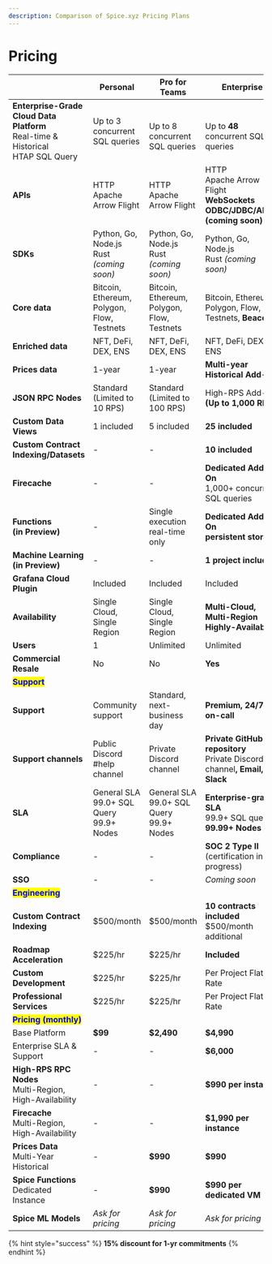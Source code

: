 ```yaml
---
description: Comparison of Spice.xyz Pricing Plans
---
```


# Pricing

<table data-full-width="true"><thead><tr><th width="230"></th><th>Personal</th><th>Pro for Teams</th><th>Enterprise</th></tr></thead><tbody><tr><td><strong>Enterprise-Grade Cloud Data Platform</strong><br>Real-time &#x26; Historical<br>HTAP SQL Query</td><td>Up to 3 concurrent SQL queries</td><td><br>Up to 8 concurrent SQL queries</td><td><br>Up to <strong>48</strong> concurrent SQL queries</td></tr><tr><td><strong>APIs</strong></td><td>HTTP<br>Apache Arrow Flight</td><td>HTTP<br>Apache Arrow Flight</td><td>HTTP<br>Apache Arrow Flight<br><strong>WebSockets</strong><br><strong>ODBC/JDBC/ADBC (coming soon)</strong></td></tr><tr><td><strong>SDKs</strong></td><td>Python, Go, Node.js<br>Rust <em>(coming soon)</em></td><td>Python, Go, Node.js<br>Rust <em>(coming soon)</em></td><td>Python, Go, Node.js<br>Rust <em>(coming soon)</em></td></tr><tr><td><strong>Core data</strong></td><td>Bitcoin, Ethereum, Polygon, Flow, Testnets</td><td>Bitcoin, Ethereum, Polygon, Flow, Testnets</td><td>Bitcoin, Ethereum, Polygon, Flow, Testnets, <strong>Beacon</strong></td></tr><tr><td><strong>Enriched data</strong></td><td>NFT, DeFi, DEX, ENS</td><td>NFT, DeFi, DEX, ENS</td><td>NFT, DeFi, DEX, ENS</td></tr><tr><td><strong>Prices data</strong></td><td>1-year</td><td>1-year</td><td><strong>Multi-year Historical Add-On</strong></td></tr><tr><td><strong>JSON RPC Nodes</strong></td><td>Standard<br>(Limited to 10 RPS)</td><td>Standard<br>(Limited to 100 RPS)</td><td>High-RPS Add-On<br><strong>(Up to 1,000 RPS)</strong></td></tr><tr><td><strong>Custom Data Views</strong></td><td>1 included</td><td>5 included</td><td><strong>25 included</strong></td></tr><tr><td><strong>Custom Contract Indexing/Datasets</strong></td><td>-</td><td>-</td><td><strong>10 included</strong></td></tr><tr><td><strong>Firecache</strong></td><td>-</td><td>-</td><td><strong>Dedicated Add-On</strong><br>1,000+ concurrent SQL queries</td></tr><tr><td><strong>Functions</strong><br><strong>(in Preview)</strong></td><td>-</td><td>Single execution<br>real-time only</td><td><strong>Dedicated Add-On</strong><br><strong>persistent storage</strong></td></tr><tr><td><strong>Machine Learning</strong><br><strong>(in Preview)</strong></td><td>-</td><td>-</td><td><strong>1 project included</strong></td></tr><tr><td><strong>Grafana Cloud Plugin</strong></td><td>Included</td><td>Included</td><td>Included</td></tr><tr><td><strong>Availability</strong></td><td>Single Cloud, Single Region</td><td>Single Cloud, Single Region</td><td><strong>Multi-Cloud, Multi-Region</strong><br><strong>Highly-Available</strong></td></tr><tr><td><strong>Users</strong></td><td>1</td><td>Unlimited</td><td>Unlimited</td></tr><tr><td><strong>Commercial Resale</strong></td><td>No</td><td>No</td><td><strong>Yes</strong></td></tr><tr><td><mark style="color:blue;"><strong>Support</strong></mark></td><td></td><td></td><td></td></tr><tr><td><strong>Support</strong></td><td>Community support</td><td>Standard, next-business day</td><td><strong>Premium, 24/7 on-call</strong></td></tr><tr><td><strong>Support channels</strong></td><td>Public Discord #help channel</td><td>Private Discord channel</td><td><strong>Private GitHub repository</strong><br>Private Discord channel<strong>, Email, Slack</strong></td></tr><tr><td><strong>SLA</strong></td><td>General SLA<br>99.0+ SQL Query<br>99.9+ Nodes</td><td>General SLA<br>99.0+ SQL Query<br>99.9+ Nodes</td><td><strong>Enterprise-grade SLA</strong><br>99.9+ SQL query<br><strong>99.99+ Nodes</strong></td></tr><tr><td><strong>Compliance</strong></td><td>-</td><td>-</td><td><strong>SOC 2 Type II</strong><br>(certification in-progress)</td></tr><tr><td><strong>SSO</strong></td><td>-</td><td>-</td><td><em>Coming soon</em></td></tr><tr><td><mark style="color:blue;"><strong>Engineering</strong></mark></td><td></td><td></td><td></td></tr><tr><td><strong>Custom Contract Indexing</strong></td><td>$500/month</td><td>$500/month</td><td><strong>10 contracts included</strong><br>$500/month additional</td></tr><tr><td><strong>Roadmap Acceleration</strong></td><td>$225/hr</td><td>$225/hr</td><td><strong>Included</strong></td></tr><tr><td><strong>Custom Development</strong></td><td>$225/hr</td><td>$225/hr</td><td>Per Project Flat Rate</td></tr><tr><td><strong>Professional Services</strong></td><td>$225/hr</td><td>$225/hr</td><td>Per Project Flat Rate</td></tr><tr><td><mark style="color:blue;"><strong>Pricing (monthly)</strong></mark></td><td></td><td></td><td></td></tr><tr><td>Base Platform</td><td><strong>$99</strong></td><td><strong>$2,490</strong></td><td><strong>$4,990</strong></td></tr><tr><td>Enterprise SLA &#x26; Support</td><td>-</td><td>-</td><td><strong>$6,000</strong></td></tr><tr><td><strong>High-RPS RPC Nodes</strong><br>Multi-Region, High-Availability</td><td>-</td><td>-</td><td><strong>$990 per instance</strong></td></tr><tr><td><strong>Firecache</strong><br>Multi-Region, High-Availability</td><td>-</td><td>-</td><td><strong>$1,990 per instance</strong></td></tr><tr><td><strong>Prices Data</strong><br>Multi-Year Historical</td><td>-</td><td><strong>$990</strong></td><td><strong>$990</strong></td></tr><tr><td><strong>Spice Functions</strong><br>Dedicated Instance</td><td>-</td><td><strong>$990</strong></td><td><strong>$990 per dedicated VM</strong></td></tr><tr><td><strong>Spice ML Models</strong></td><td><em>Ask for pricing</em></td><td><em>Ask for pricing</em></td><td><em>Ask for pricing</em></td></tr></tbody></table>

{% hint style="success" %}
**15% discount for 1-yr commitments**
{% endhint %}
